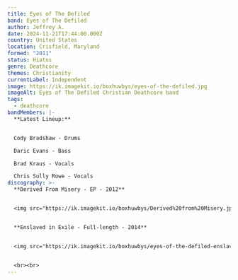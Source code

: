 ```yaml
---
title: Eyes of The Defiled
band: Eyes of The Defiled
author: Jeffrey A.
date: 2024-11-21T17:44:00.000Z
country: United States
location: Crisfield, Maryland
formed: "2011"
status: Hiatus
genre: Deathcore
themes: Christianity
currentLabel: Independent
image: https://ik.imagekit.io/boxhuwbys/eyes-of-the-defiled.jpg
imageAlt: Eyes of The Defiled Christian Deathcore band
tags:
  - deathcore
bandMembers: |-
  **Latest Lineup:**


  Cody Bradshaw - Drums

  Daric Evans - Bass

  Brad Kraus - Vocals

  Chris Sully Rowe - Vocals
discography: >-
  **Derived From Misery - EP - 2012** 


  <img src="https://ik.imagekit.io/boxhuwbys/Derived%20from%20Misery.jpg" alt="Eyes of the Defiled - Derived From Misery - EP  cover" style="width:300px; height:auto;">


  **Enslaved in Exile - Full-length - 2014**


  <img src="https://ik.imagekit.io/boxhuwbys/eyes-of-the-defiled-enslaved-in-exile-album.jpg" alt="Eyes of the Defiled - Enslaved in Exile - Full-length  cover" style="width:300px; height:auto;">


  <br><br>
---
```

